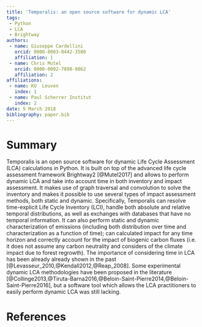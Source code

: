 ```yaml
---
title: 'Temporalis: an open source software for dynamic LCA'
tags:
 - Python
 - LCA
 - Brightway
authors:
 - name: Giuseppe Cardellini
   orcid: 0000-0003-0442-3580
   affiliation: 1
 - name: Chris Mutel
   orcid: 0000-0002-7898-9862
   affiliation: 2
affiliations:
 - name: KU  Leuven
   index: 1
 - name: Paul Scherrer Institut
   index: 2
date: 5 March 2018
bibliography: paper.bib
---
```


# Summary

Temporalis is an open source software for dynamic Life Cycle Assessment (LCA) calculations in Python. It is built on top of the advanced life cycle assessment framework Brightway2 [@Mutel2017] and allows to perform dynamic LCA and take into account time in both inventory and impact assessment. It makes use of graph traversal and convolution to solve the inventory and makes it possible to use several types of impact assessment methods, both static and dynamic. 
Specifically, Temporalis can resolve time-explicit Life Cycle Inventory (LCI), handle both absolute and relative temporal distributions, as well as exchanges with databases that have no temporal information. It can also perform static and dynamic characterization of emissions (including both distribution over time and characterization as a function of time); can calculated impact for any time horizon and correctly account for the impact of biogenic carbon fluxes (i.e. it does not assume any carbon neutrality and considers of the climate impact due to forest regrowth).
The importance of considering time in LCA has been already already shown in the past [@Levasseur_2010,@Kendall2012,@Reap_2008]. Some experimental dynamic LCA methodologies have been proposed in the literature [@Collinge2013,@Tiruta-Barna2016,@Beloin-Saint-Pierre2014,@Beloin-Saint-Pierre2016], but a software tool which allows the LCA practitioners to easily perform dynamic LCA was still lacking.

# References
